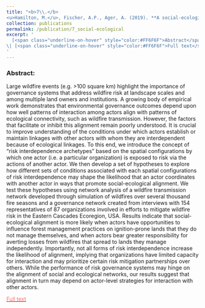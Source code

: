 ```yaml
---
title: "<b>7\\.</b> 
<u>Hamilton, M.</u>, Fischer, A.P., Ager, A. (2019). **A social-ecological network approach for understanding wildfire risk governance.** Global Environmental Change 54:113-123."
collection: publications
permalink: /publication/7_social-ecological
excerpt: '
  [<span class="underline-on-hover" style="color:#FF6F6F">Abstract</span>](../publication/7_social-ecological)
\| [<span class="underline-on-hover" style="color:#FF6F6F">Full text</span>](https://www.sciencedirect.com/science/article/pii/S0959378017312232)
'
---
```


### Abstract:
Large wildfire events (e.g. >100 square km) highlight the importance of governance systems that address wildfire risk at landscape scales and among multiple land owners and institutions. A growing body of empirical work demonstrates that environmental governance outcomes depend upon how well patterns of interaction among actors align with patterns of ecological connectivity, such as wildfire transmission. However, the factors that facilitate or inhibit this alignment remain poorly understood. It is crucial to improve understanding of the conditions under which actors establish or maintain linkages with other actors with whom they are interdependent because of ecological linkages. To this end, we introduce the concept of “risk interdependence archetypes” based on the spatial configurations by which one actor (i.e. a particular organization) is exposed to risk via the actions of another actor. We then develop a set of hypotheses to explore how different sets of conditions associated with each spatial configurations of risk interdependence may shape the likelihood that an actor coordinates with another actor in ways that promote social-ecological alignment. We test these hypotheses using network analysis of a wildfire transmission network developed through simulation of wildfires over several thousand fire seasons and a governance network created from interviews with 154 representatives of 87 organizations involved in efforts to mitigate wildfire risk in the Eastern Cascades Ecoregion, USA. Results indicate that social-ecological alignment is more likely when actors have opportunities to influence forest management practices on ignition-prone lands that they do not manage themselves, and when actors bear greater responsibility for averting losses from wildfires that spread to lands they manage independently. Importantly, not all forms of risk interdependence increase the likelihood of alignment, implying that organizations have limited capacity for interaction and may prioritize certain risk mitigation partnerships over others. While the performance of risk governance systems may hinge on the alignment of social and ecological networks, our results suggest that alignment in turn may depend on actor-level strategies for interaction with other actors.

[<span class="underline-on-hover" style="color:#FF6F6F">Full text</span>](https://www.sciencedirect.com/science/article/pii/S0959378017312232)

